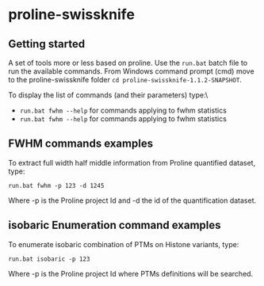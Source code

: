 # proline-swissknife



## Getting started 

A set of tools more or less based on proline. Use the `run.bat` batch file to run the available commands. From Windows command prompt (cmd) move to the proline-swissknife folder `cd proline-swissknife-1.1.2-SNAPSHOT`. 

To display the list of commands (and their parameters) type:\
* `run.bat fwhm --help` for commands applying to fwhm statistics
* `run.bat fwhm --help` for commands applying to fwhm statistics



## FWHM commands examples

To extract full width half middle information from Proline quantified dataset, type:

```
run.bat fwhm -p 123 -d 1245 
```

Where -p is the Proline project Id and -d the id of the quantification dataset.  


## isobaric Enumeration command examples

To enumerate isobaric combination of PTMs on Histone variants, type:

```
run.bat isobaric -p 123 
```

Where -p is the Proline project Id where PTMs definitions will be searched.

